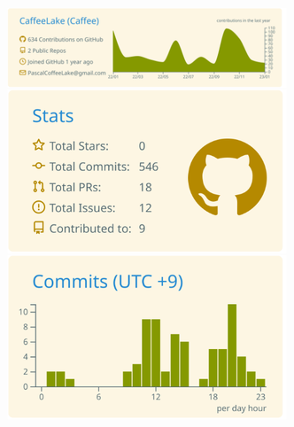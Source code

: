 ![](https://raw.githubusercontent.com/CaffeeLake/CaffeeLake/main/profile-summary-card-output/solarized/0-profile-details.svg)
![](https://raw.githubusercontent.com/CaffeeLake/CaffeeLake/main/profile-summary-card-output/solarized/3-stats.svg)
![](https://raw.githubusercontent.com/CaffeeLake/CaffeeLake/main/profile-summary-card-output/solarized/4-productive-time.svg)
